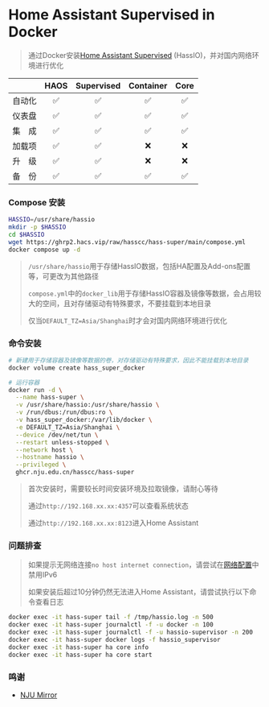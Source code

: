 # Home Assistant Supervised in Docker

> 通过Docker安装[Home Assistant Supervised](https://github.com/hasscc/supervised-installer) (HassIO)，并对国内网络环境进行优化

| 　　　 | HAOS | Supervised | Container | Core |
|:-----:|:----:|:----------:|:---------:|:----:|
| 自动化 |  ✅  |     ✅     |     ✅    |  ✅  |
| 仪表盘 |  ✅  |     ✅     |     ✅    |  ✅  |
| 集　成 |  ✅  |     ✅     |     ✅    |  ✅  |
| 加载项 |  ✅  |     ✅     |     ❌    |  ❌  |
| 升　级 |  ✅  |     ✅     |     ❌    |  ❌  |
| 备　份 |  ✅  |     ✅     |     ✅    |  ✅  |


### Compose 安装

```bash
HASSIO=/usr/share/hassio
mkdir -p $HASSIO
cd $HASSIO
wget https://ghrp2.hacs.vip/raw/hasscc/hass-super/main/compose.yml
docker compose up -d
```

> `/usr/share/hassio`用于存储HassIO数据，包括HA配置及Add-ons配置等，可更改为其他路径
> 
> `compose.yml`中的`docker_lib`用于存储HassIO容器及镜像等数据，会占用较大的空间，且对存储驱动有特殊要求，不要挂载到本地目录
> 
> 仅当`DEFAULT_TZ=Asia/Shanghai`时才会对国内网络环境进行优化


### 命令安装

```bash
# 新建用于存储容器及镜像等数据的卷，对存储驱动有特殊要求，因此不能挂载到本地目录
docker volume create hass_super_docker

# 运行容器
docker run -d \
  --name hass-super \
  -v /usr/share/hassio:/usr/share/hassio \
  -v /run/dbus:/run/dbus:ro \
  -v hass_super_docker:/var/lib/docker \
  -e DEFAULT_TZ=Asia/Shanghai \
  --device /dev/net/tun \
  --restart unless-stopped \
  --network host \
  --hostname hassio \
  --privileged \
  ghcr.nju.edu.cn/hasscc/hass-super
```

> 首次安装时，需要较长时间安装环境及拉取镜像，请耐心等待
> 
> 通过`http://192.168.xx.xx:4357`可以查看系统状态
> 
> 通过`http://192.168.xx.xx:8123`进入Home Assistant


### 问题排查

> 如果提示无网络连接`no host internet connection`，请尝试在[网络配置](https://my.home-assistant.io/redirect/network/)中禁用IPv6
> 
> 如果安装后超过10分钟仍然无法进入Home Assistant，请尝试执行以下命令查看日志

```bash
docker exec -it hass-super tail -f /tmp/hassio.log -n 500
docker exec -it hass-super journalctl -f -u docker -n 100
docker exec -it hass-super journalctl -f -u hassio-supervisor -n 200
docker exec -it hass-super docker logs -f hassio_supervisor
docker exec -it hass-super ha core info
docker exec -it hass-super ha core start
```


### 鸣谢
- [NJU Mirror](https://doc.nju.edu.cn/books/e1654/page/ghcr)
